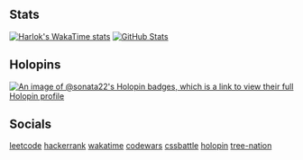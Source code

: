 ## Stats

[![Harlok's WakaTime stats](https://github-readme-stats.vercel.app/api/wakatime?username=sonata22&theme=dark&langs_count=5&card_width=1000)](https://github.com/anuraghazra/github-readme-stats)
[![GitHub Stats](https://github-readme-stats.vercel.app/api?username=sonata22&rank_icon=github&theme=dark&show_icons=true&hide_border=true&count_private=true&card_width=1000&custom_title=GitHub%20Stats)](https://github.com/anuraghazra/github-readme-stats)

## Holopins

[![An image of @sonata22's Holopin badges, which is a link to view their full Holopin profile](https://holopin.me/sonata22)](https://holopin.io/@sonata22)

## Socials

[leetcode](https://leetcode.com/u/sonata22/)
[hackerrank](hackerrank.com/sonata22)
[wakatime](https://wakatime.com/@sonata22)
[codewars](https://www.codewars.com/users/sonata22)
[cssbattle](https://cssbattle.dev/player/sonata22)
[holopin](https://www.holopin.io/@sonata22#badges)
[tree-nation](https://tree-nation.com/profile/sonata22)
